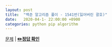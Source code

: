 ```yaml
---
layout: post
title:  "백준 알고리즘 풀이 - 1541번(잃어버린 괄호)"
date:   2020-04-1- 22:00:00 +0900
categories: python pip algorithm
---
```


[문제](https://www.acmicpc.net/problem/15411) |
**[✏️정답 확인](https://github.com/live2skull/TheLordOfAlgorithm/blob/master/problems_boj/%EB%B8%8C%EB%A3%A8%ED%8A%B8_%ED%8F%AC%EC%8A%A4/1541.py)**
